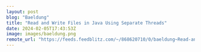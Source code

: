 ```yaml
---
layout: post
blog: "Baeldung"
title: "Read and Write Files in Java Using Separate Threads"
date: 2024-02-05T17:43:53Z
image: images/baeldung.png
remote_url: "https://feeds.feedblitz.com/~/868620710/0/baeldung~Read-and-Write-Files-in-Java-Using-Separate-Threads"
---
```

